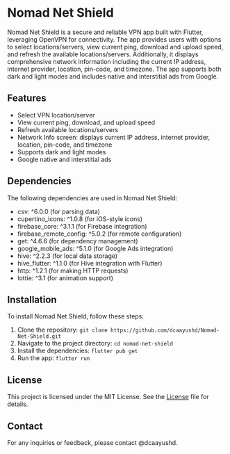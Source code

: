 # Nomad Net Shield

Nomad Net Shield is a secure and reliable VPN app built with Flutter, leveraging OpenVPN for connectivity. The app provides users with options to select locations/servers, view current ping, download and upload speed, and refresh the available locations/servers. Additionally, it displays comprehensive network information including the current IP address, internet provider, location, pin-code, and timezone. The app supports both dark and light modes and includes native and interstitial ads from Google.

## Features

- Select VPN location/server
- View current ping, download, and upload speed
- Refresh available locations/servers
- Network Info screen: displays current IP address, internet provider, location, pin-code, and timezone
- Supports dark and light modes
- Google native and interstitial ads

## Dependencies

The following dependencies are used in Nomad Net Shield:

- csv: ^6.0.0 (for parsing data)
- cupertino_icons: ^1.0.8 (for iOS-style icons)
- firebase_core: ^3.1.1 (for Firebase integration)
- firebase_remote_config: ^5.0.2 (for remote configuration)
- get: ^4.6.6 (for dependency management)
- google_mobile_ads: ^5.1.0 (for Google Ads integration)
- hive: ^2.2.3 (for local data storage)
- hive_flutter: ^1.1.0 (for Hive integration with Flutter)
- http: ^1.2.1 (for making HTTP requests)
- lottie: ^3.1 (for animation support)

## Installation

To install Nomad Net Shield, follow these steps:

1. Clone the repository:
`git clone https://github.com/dcaayushd/Nomad-Net-Shield.git`
2. Navigate to the project directory:
`cd nomad-net-shield`
3. Install the dependencies:
`flutter pub get`
4. Run the app:
`flutter run`

## License

This project is licensed under the MIT License. See the [License](LICENSE) file for details.

## Contact

For any inquiries or feedback, please contact @dcaayushd.
